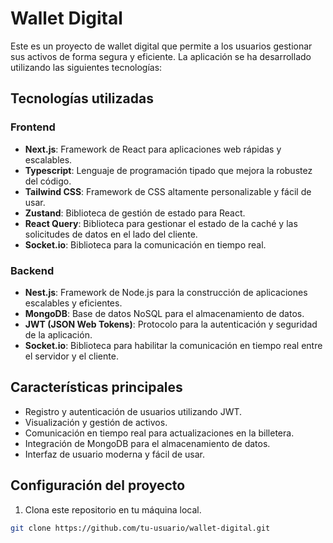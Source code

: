 # Wallet Digital

Este es un proyecto de wallet digital que permite a los usuarios gestionar sus activos de forma segura y eficiente. La aplicación se ha desarrollado utilizando las siguientes tecnologías:

## Tecnologías utilizadas

### Frontend
- **Next.js**: Framework de React para aplicaciones web rápidas y escalables.
- **Typescript**: Lenguaje de programación tipado que mejora la robustez del código.
- **Tailwind CSS**: Framework de CSS altamente personalizable y fácil de usar.
- **Zustand**: Biblioteca de gestión de estado para React.
- **React Query**: Biblioteca para gestionar el estado de la caché y las solicitudes de datos en el lado del cliente.
- **Socket.io**: Biblioteca para la comunicación en tiempo real.

### Backend
- **Nest.js**: Framework de Node.js para la construcción de aplicaciones escalables y eficientes.
- **MongoDB**: Base de datos NoSQL para el almacenamiento de datos.
- **JWT (JSON Web Tokens)**: Protocolo para la autenticación y seguridad de la aplicación.
- **Socket.io**: Biblioteca para habilitar la comunicación en tiempo real entre el servidor y el cliente.

## Características principales

- Registro y autenticación de usuarios utilizando JWT.
- Visualización y gestión de activos.
- Comunicación en tiempo real para actualizaciones en la billetera.
- Integración de MongoDB para el almacenamiento de datos.
- Interfaz de usuario moderna y fácil de usar.

## Configuración del proyecto

1. Clona este repositorio en tu máquina local.

```bash
git clone https://github.com/tu-usuario/wallet-digital.git
